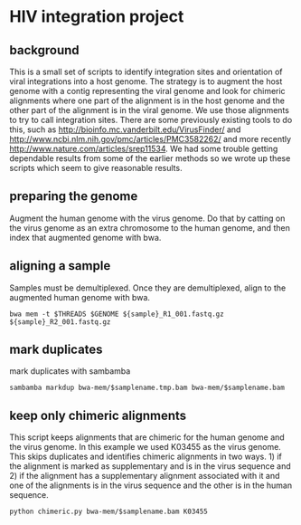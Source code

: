 HIV integration project
======

## background
This is a small set of scripts to identify integration sites and orientation of
viral integrations into a host genome. The strategy is to augment the host
genome with a contig representing the viral genome and look for chimeric
alignments where one part of the alignment is in the host genome and the other
part of the alignment is in the viral genome. We use those alignments to try
to call integration sites. There are some previously existing tools to do this,
such as http://bioinfo.mc.vanderbilt.edu/VirusFinder/ and http://www.ncbi.nlm.nih.gov/pmc/articles/PMC3582262/ and more recently http://www.nature.com/articles/srep11534.
We had some trouble getting dependable results from some of the earlier methods so
we wrote up these scripts which seem to give reasonable results.

## preparing the genome
Augment the human genome with the virus genome. Do that by catting
on the virus genome as an extra chromosome to the human genome,
and then index that augmented genome with bwa.

## aligning a sample
Samples must be demultiplexed. Once they are demultiplexed, align to
the augmented human genome with bwa.

`bwa mem -t $THREADS $GENOME ${sample}_R1_001.fastq.gz ${sample}_R2_001.fastq.gz`

## mark duplicates
mark duplicates with sambamba

`sambamba markdup bwa-mem/$samplename.tmp.bam bwa-mem/$samplename.bam`

## keep only chimeric alignments
This script keeps alignments that are chimeric for the human genome and the
virus genome. In this example we used K03455 as the virus genome. This skips
duplicates and identifies chimeric alignments in two ways. 1) if the alignment
is marked as supplementary and is in the virus sequence and 2) if the alignment
has a supplementary alignment associated with it and one of the alignments
is in the virus sequence and the other is in the human sequence.

`python chimeric.py bwa-mem/$samplename.bam K03455`
